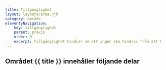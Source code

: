 ```yaml
---
title: Tillgänglighet
layout: layouts/area.njk
category: område
eleventyNavigation:
    key: tillgänglighet
    parent: praxis
    order: 0
    excerpt: Tillgänglighet handlar om att ingen ska hindras från att kunna använda en webb-tjänst eller applikation
---
```

## Området {{ title }} innehåller följande delar